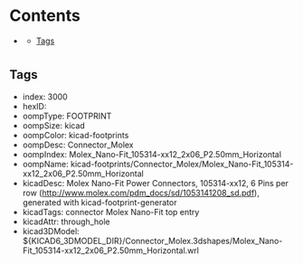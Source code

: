 



Contents
========

* [](#)
	* [Tags](#tags)

# 

## Tags

- index: 3000
- hexID: 
- oompType: FOOTPRINT
- oompSize: kicad
- oompColor: kicad-footprints
- oompDesc: Connector_Molex
- oompIndex: Molex_Nano-Fit_105314-xx12_2x06_P2.50mm_Horizontal
- oompName: kicad-footprints/Connector_Molex/Molex_Nano-Fit_105314-xx12_2x06_P2.50mm_Horizontal
- kicadDesc: Molex Nano-Fit Power Connectors, 105314-xx12, 6 Pins per row (http://www.molex.com/pdm_docs/sd/1053141208_sd.pdf), generated with kicad-footprint-generator
- kicadTags: connector Molex Nano-Fit top entry
- kicadAttr: through_hole
- kicad3DModel: ${KICAD6_3DMODEL_DIR}/Connector_Molex.3dshapes/Molex_Nano-Fit_105314-xx12_2x06_P2.50mm_Horizontal.wrl
